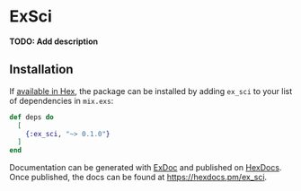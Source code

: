 # ExSci

**TODO: Add description**

## Installation

If [available in Hex](https://hex.pm/docs/publish), the package can be installed
by adding `ex_sci` to your list of dependencies in `mix.exs`:

```elixir
def deps do
  [
    {:ex_sci, "~> 0.1.0"}
  ]
end
```

Documentation can be generated with [ExDoc](https://github.com/elixir-lang/ex_doc)
and published on [HexDocs](https://hexdocs.pm). Once published, the docs can
be found at <https://hexdocs.pm/ex_sci>.

